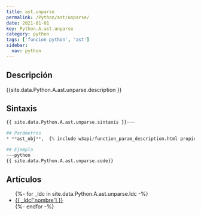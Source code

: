 ```yaml
---
title: ast.unparse
permalink: /Python/ast/unparse/
date: 2021-01-01
key: Python.A.ast.unparse
category: python
tags: ['funcion python', 'ast']
sidebar: 
  nav: python
---
```


## Descripción
{{site.data.Python.A.ast.unparse.description }}

## Sintaxis
~~~python
{{ site.data.Python.A.ast.unparse.sintaxis }}~~~

## Parámetros
* **ast_obj**,  {% include w3api/function_param_description.html propiedad=site.data.Python.A.ast.unparse valor="ast_obj" %}

## Ejemplo
~~~python
{{ site.data.Python.A.ast.unparse.code}}
~~~

## Artículos
<ul>
{%- for _ldc in site.data.Python.A.ast.unparse.ldc -%}
   <li>
       <a href="{{_ldc['url'] }}">{{ _ldc['nombre'] }}</a>
   </li>
{%- endfor -%}
</ul>
